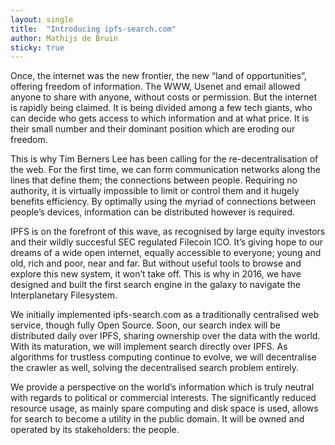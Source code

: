 ```yaml
---
layout: single
title:  "Introducing ipfs-search.com"
author: Mathijs de Bruin
sticky: true
---
```

Once, the internet was the new frontier, the new “land of opportunities”, offering freedom of information. The WWW, Usenet and email allowed anyone to share with anyone, without costs or permission. But the internet is rapidly being claimed. It is being divided among a few tech giants, who can decide who gets access to which information and at what price. It is their small number and their dominant position which are eroding our freedom.

This is why Tim Berners Lee has been calling for the re-decentralisation of the web. For the first time, we can form communication networks along the lines that define them; the connections between people. Requiring no authority, it is virtually impossible to limit or control them and it hugely benefits efficiency. By optimally using the myriad of connections between people’s devices, information can be distributed however is required.

IPFS is on the forefront of this wave, as recognised by large equity investors and their wildly succesful SEC regulated Filecoin ICO. It’s giving hope to our dreams of a wide open internet, equally accessible to everyone; young and old, rich and poor, near and far. But without useful tools to browse and explore this new system, it won’t take off. This is why in 2016, we have designed and built the first search engine in the galaxy to navigate the Interplanetary Filesystem.

We initially implemented ipfs-search.com as a traditionally centralised web service, though fully Open Source. Soon, our search index will be distributed daily over IPFS, sharing ownership over the data with the world. With its maturation, we will implement search directly over IPFS. As algorithms for trustless computing continue to evolve, we will decentralise the crawler as well, solving the decentralised search problem entirely.

We provide a perspective on the world’s information which is truly neutral with regards to political or commercial interests. The significantly reduced resource usage, as mainly spare computing and disk space is used, allows for search to become a utility in the public domain. It will be owned and operated by its stakeholders: the people.


